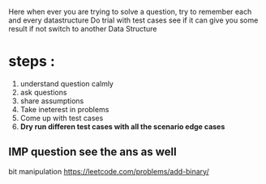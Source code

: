 Here when ever you are trying to solve a question, try to remember each and every datastructure 
Do trial with test cases
see if it can give you some result
if not switch to another Data Structure


# steps :
1. understand question calmly
2. ask questions
3. share assumptions
4. Take ineterest in problems
5. Come up with test cases
6. **Dry run differen test cases with all the scenario edge cases**


## IMP question see the ans as well
bit manipulation https://leetcode.com/problems/add-binary/
